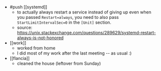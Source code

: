 - #push [[systemd]]
  - to actually always restart a service instead of giving up even when you passed `Restart=always`, you need to also pass `StartLimitIntervalSec=0` in the `[Unit]` section.
  - source: https://unix.stackexchange.com/questions/289629/systemd-restart-always-is-not-honored
- [[work]]
  - worked from home
  - I did most of my work after the last meeting -- as usual :)
- [[flancia]]
  - cleaned the house (leftover from Sunday)
